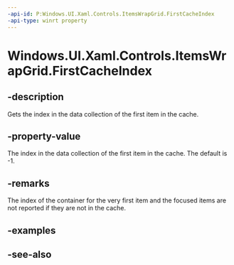 ```yaml
---
-api-id: P:Windows.UI.Xaml.Controls.ItemsWrapGrid.FirstCacheIndex
-api-type: winrt property
---
```


<!-- Property syntax
public int FirstCacheIndex { get; }
-->

# Windows.UI.Xaml.Controls.ItemsWrapGrid.FirstCacheIndex

## -description
Gets the index in the data collection of the first item in the cache.



## -property-value
The index in the data collection of the first item in the cache. The default is -1.

## -remarks
The index of the container for the very first item and the focused items are not reported if they are not in the cache.

## -examples

## -see-also
